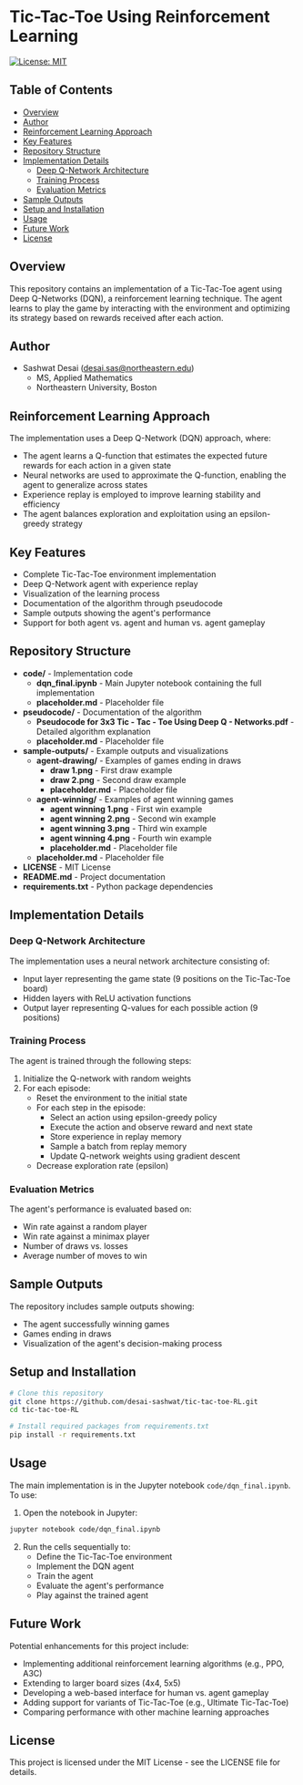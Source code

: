 # Tic-Tac-Toe Using Reinforcement Learning

[![License: MIT](https://img.shields.io/badge/License-MIT-yellow.svg)](https://opensource.org/licenses/MIT)

## Table of Contents
- [Overview](#overview)
- [Author](#author)
- [Reinforcement Learning Approach](#reinforcement-learning-approach)
- [Key Features](#key-features)
- [Repository Structure](#repository-structure)
- [Implementation Details](#implementation-details)
  - [Deep Q-Network Architecture](#deep-q-network-architecture)
  - [Training Process](#training-process)
  - [Evaluation Metrics](#evaluation-metrics)
- [Sample Outputs](#sample-outputs)
- [Setup and Installation](#setup-and-installation)
- [Usage](#usage)
- [Future Work](#future-work)
- [License](#license)

## Overview
This repository contains an implementation of a Tic-Tac-Toe agent using Deep Q-Networks (DQN), a reinforcement learning technique. The agent learns to play the game by interacting with the environment and optimizing its strategy based on rewards received after each action.

## Author
- Sashwat Desai (desai.sas@northeastern.edu)
  - MS, Applied Mathematics
  - Northeastern University, Boston

## Reinforcement Learning Approach
The implementation uses a Deep Q-Network (DQN) approach, where:
- The agent learns a Q-function that estimates the expected future rewards for each action in a given state
- Neural networks are used to approximate the Q-function, enabling the agent to generalize across states
- Experience replay is employed to improve learning stability and efficiency
- The agent balances exploration and exploitation using an epsilon-greedy strategy

## Key Features
- Complete Tic-Tac-Toe environment implementation
- Deep Q-Network agent with experience replay
- Visualization of the learning process
- Documentation of the algorithm through pseudocode
- Sample outputs showing the agent's performance
- Support for both agent vs. agent and human vs. agent gameplay

## Repository Structure
- **code/** - Implementation code
  - **dqn_final.ipynb** - Main Jupyter notebook containing the full implementation
  - **placeholder.md** - Placeholder file
- **pseudocode/** - Documentation of the algorithm
  - **Pseudocode for 3x3 Tic - Tac - Toe Using Deep Q - Networks.pdf** - Detailed algorithm explanation
  - **placeholder.md** - Placeholder file
- **sample-outputs/** - Example outputs and visualizations
  - **agent-drawing/** - Examples of games ending in draws
    - **draw 1.png** - First draw example
    - **draw 2.png** - Second draw example
    - **placeholder.md** - Placeholder file
  - **agent-winning/** - Examples of agent winning games
    - **agent winning 1.png** - First win example
    - **agent winning 2.png** - Second win example
    - **agent winning 3.png** - Third win example
    - **agent winning 4.png** - Fourth win example
    - **placeholder.md** - Placeholder file
  - **placeholder.md** - Placeholder file
- **LICENSE** - MIT License
- **README.md** - Project documentation
- **requirements.txt** - Python package dependencies

## Implementation Details

### Deep Q-Network Architecture
The implementation uses a neural network architecture consisting of:
- Input layer representing the game state (9 positions on the Tic-Tac-Toe board)
- Hidden layers with ReLU activation functions
- Output layer representing Q-values for each possible action (9 positions)

### Training Process
The agent is trained through the following steps:
1. Initialize the Q-network with random weights
2. For each episode:
   - Reset the environment to the initial state
   - For each step in the episode:
     - Select an action using epsilon-greedy policy
     - Execute the action and observe reward and next state
     - Store experience in replay memory
     - Sample a batch from replay memory
     - Update Q-network weights using gradient descent
   - Decrease exploration rate (epsilon)

### Evaluation Metrics
The agent's performance is evaluated based on:
- Win rate against a random player
- Win rate against a minimax player
- Number of draws vs. losses
- Average number of moves to win

## Sample Outputs
The repository includes sample outputs showing:
- The agent successfully winning games
- Games ending in draws
- Visualization of the agent's decision-making process

## Setup and Installation
```bash
# Clone this repository
git clone https://github.com/desai-sashwat/tic-tac-toe-RL.git
cd tic-tac-toe-RL

# Install required packages from requirements.txt
pip install -r requirements.txt
```

## Usage
The main implementation is in the Jupyter notebook `code/dqn_final.ipynb`. To use:

1. Open the notebook in Jupyter:
```bash
jupyter notebook code/dqn_final.ipynb
```

2. Run the cells sequentially to:
   - Define the Tic-Tac-Toe environment
   - Implement the DQN agent
   - Train the agent
   - Evaluate the agent's performance
   - Play against the trained agent

## Future Work
Potential enhancements for this project include:
- Implementing additional reinforcement learning algorithms (e.g., PPO, A3C)
- Extending to larger board sizes (4x4, 5x5)
- Developing a web-based interface for human vs. agent gameplay
- Adding support for variants of Tic-Tac-Toe (e.g., Ultimate Tic-Tac-Toe)
- Comparing performance with other machine learning approaches

## License
This project is licensed under the MIT License - see the LICENSE file for details.
